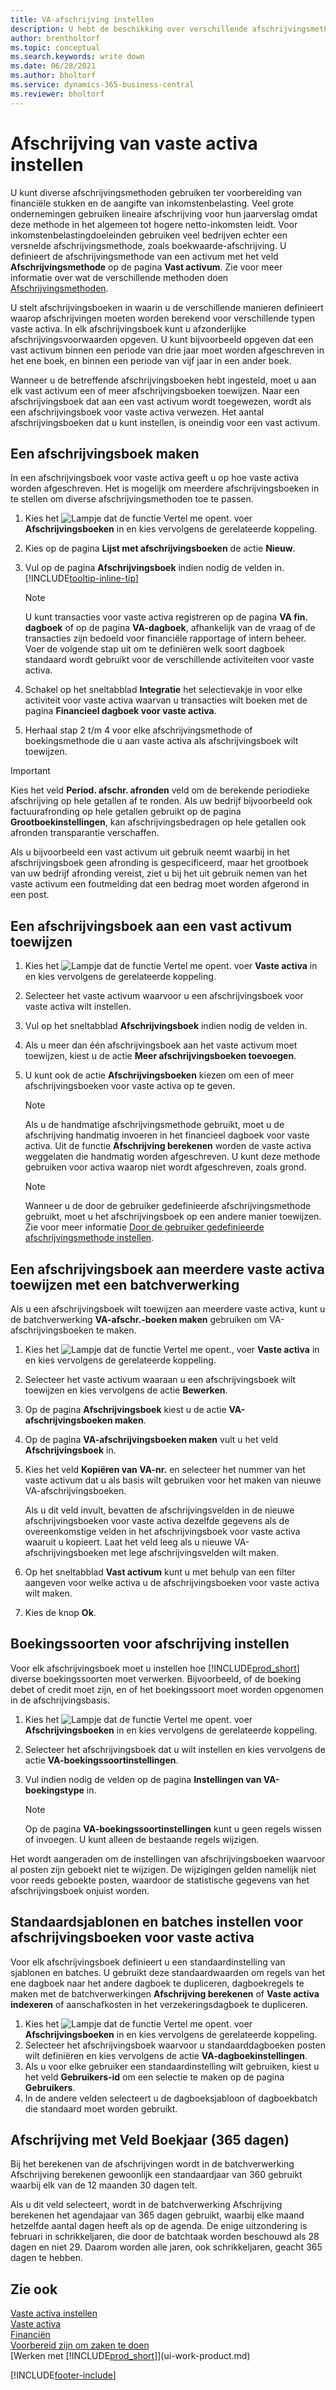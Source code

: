 ```yaml
---
title: VA-afschrijving instellen
description: U hebt de beschikking over verschillende afschrijvingsmethoden. In Business Central definieert u de afschrijvingsmethode van een activum op de pagina **Vast activum**.
author: brentholtorf
ms.topic: conceptual
ms.search.keywords: write down
ms.date: 06/28/2021
ms.author: bholtorf
ms.service: dynamics-365-business-central
ms.reviewer: bholtorf
---
```


# <a name="set-up-fixed-asset-depreciation"></a>Afschrijving van vaste activa instellen

U kunt diverse afschrijvingsmethoden gebruiken ter voorbereiding van financiële stukken en de aangifte van inkomstenbelasting. Veel grote ondernemingen gebruiken lineaire afschrijving voor hun jaarverslag omdat deze methode in het algemeen tot hogere netto-inkomsten leidt. Voor inkomstenbelastingdoeleinden gebruiken veel bedrijven echter een versnelde afschrijvingsmethode, zoals boekwaarde-afschrijving. U definieert de afschrijvingsmethode van een activum met het veld **Afschrijvingsmethode** op de pagina **Vast activum**. Zie voor meer informatie over wat de verschillende methoden doen [Afschrijvingsmethoden](fa-depreciation-methods.md).

U stelt afschrijvingsboeken in waarin u de verschillende manieren definieert waarop afschrijvingen moeten worden berekend voor verschillende typen vaste activa. In elk afschrijvingsboek kunt u afzonderlijke afschrijvingsvoorwaarden opgeven. U kunt bijvoorbeeld opgeven dat een vast activum binnen een periode van drie jaar moet worden afgeschreven in het ene boek, en binnen een periode van vijf jaar in een ander boek.

Wanneer u de betreffende afschrijvingsboeken hebt ingesteld, moet u aan elk vast activum een of meer afschrijvingsboeken toewijzen. Naar een afschrijvingsboek dat aan een vast activum wordt toegewezen, wordt als een afschrijvingsboek voor vaste activa verwezen. Het aantal afschrijvingsboeken dat u kunt instellen, is oneindig voor een vast activum.  

## <a name="to-create-a-depreciation-book"></a>Een afschrijvingsboek maken

In een afschrijvingsboek voor vaste activa geeft u op hoe vaste activa worden afgeschreven. Het is mogelijk om meerdere afschrijvingsboeken in te stellen om diverse afschrijvingsmethoden toe te passen.  

1. Kies het ![Lampje dat de functie Vertel me opent.](media/ui-search/search_small.png "Vertel me wat u wilt doen") voer **Afschrijvingsboeken** in en kies vervolgens de gerelateerde koppeling.
2. Kies op de pagina **Lijst met afschrijvingsboeken** de actie **Nieuw**.
3. Vul op de pagina **Afschrijvingsboek** indien nodig de velden in. [!INCLUDE[tooltip-inline-tip](includes/tooltip-inline-tip_md.md)]

    > [!NOTE]  
    > U kunt transacties voor vaste activa registreren op de pagina **VA fin. dagboek** of op de pagina **VA-dagboek**, afhankelijk van de vraag of de transacties zijn bedoeld voor financiële rapportage of intern beheer. Voer de volgende stap uit om te definiëren welk soort dagboek standaard wordt gebruikt voor de verschillende activiteiten voor vaste activa.
4. Schakel op het sneltabblad **Integratie** het selectievakje in voor elke activiteit voor vaste activa waarvan u transacties wilt boeken met de pagina **Financieel dagboek voor vaste activa**.
5. Herhaal stap 2 t/m 4 voor elke afschrijvingsmethode of boekingsmethode die u aan vaste activa als afschrijvingsboek wilt toewijzen.

> [!IMPORTANT]
> Kies het veld **Period. afschr. afronden** veld om de berekende periodieke afschrijving op hele getallen af te ronden. Als uw bedrijf bijvoorbeeld ook factuurafronding op hele getallen gebruikt op de pagina **Grootboekinstellingen**, kan afschrijvingsbedragen op hele getallen ook afronden transparantie verschaffen.

Als u bijvoorbeeld een vast activum uit gebruik neemt waarbij in het afschrijvingsboek geen afronding is gespecificeerd, maar het grootboek van uw bedrijf afronding vereist, ziet u bij het uit gebruik nemen van het vaste activum een foutmelding dat een bedrag moet worden afgerond in een post.  

## <a name="to-assign-a-depreciation-book-to-a-fixed-asset"></a>Een afschrijvingsboek aan een vast activum toewijzen

1. Kies het ![Lampje dat de functie Vertel me opent.](media/ui-search/search_small.png "Vertel me wat u wilt doen") voer **Vaste activa** in en kies vervolgens de gerelateerde koppeling.
2. Selecteer het vaste activum waarvoor u een afschrijvingsboek voor vaste activa wilt instellen.
3. Vul op het sneltabblad **Afschrijvingsboek** indien nodig de velden in.
4. Als u meer dan één afschrijvingsboek aan het vaste activum moet toewijzen, kiest u de actie **Meer afschrijvingsboeken toevoegen**.
5. U kunt ook de actie **Afschrijvingsboeken** kiezen om een of meer afschrijvingsboeken voor vaste activa op te geven.

    > [!NOTE]  
    >   Als u de handmatige afschrijvingsmethode gebruikt, moet u de afschrijving handmatig invoeren in het financieel dagboek voor vaste activa. Uit de functie **Afschrijving berekenen** worden de vaste activa weggelaten die handmatig worden afgeschreven. U kunt deze methode gebruiken voor activa waarop niet wordt afgeschreven, zoals grond.

    > [!NOTE]  
    > Wanneer u de door de gebruiker gedefinieerde afschrijvingsmethode gebruikt, moet u het afschrijvingsboek op een andere manier toewijzen. Zie voor meer informatie [Door de gebruiker gedefinieerde afschrijvingsmethode instellen](fa-how-setup-user-defined-depreciation-method.md).

## <a name="to-assign-a-depreciation-book-to-multiple-fixed-assets-with-a-batch-job"></a>Een afschrijvingsboek aan meerdere vaste activa toewijzen met een batchverwerking

Als u een afschrijvingsboek wilt toewijzen aan meerdere vaste activa, kunt u de batchverwerking **VA-afschr.-boeken maken** gebruiken om VA-afschrijvingsboeken te maken.  

1. Kies het ![Lampje dat de functie Vertel me opent.](media/ui-search/search_small.png "Vertel me wat u wilt doen"), voer **Vaste activa** in en kies vervolgens de gerelateerde koppeling.
2. Selecteer het vaste activum waaraan u een afschrijvingsboek wilt toewijzen en kies vervolgens de actie **Bewerken**.
3. Op de pagina **Afschrijvingsboek** kiest u de actie **VA-afschrijvingsboeken maken**.
4. Op de pagina **VA-afschrijvingsboeken maken** vult u het veld **Afschrijvingsboek** in.
5. Kies het veld **Kopiëren van VA-nr.** en selecteer het nummer van het vaste activum dat u als basis wilt gebruiken voor het maken van nieuwe VA-afschrijvingsboeken.

    Als u dit veld invult, bevatten de afschrijvingsvelden in de nieuwe afschrijvingsboeken voor vaste activa dezelfde gegevens als de overeenkomstige velden in het afschrijvingsboek voor vaste activa waaruit u kopieert. Laat het veld leeg als u nieuwe VA-afschrijvingsboeken met lege afschrijvingsvelden wilt maken.  
6. Op het sneltabblad **Vast activum** kunt u met behulp van een filter aangeven voor welke activa u de afschrijvingsboeken voor vaste activa wilt maken.
7. Kies de knop **Ok**.

## <a name="to-set-up-depreciation-posting-types"></a>Boekingssoorten voor afschrijving instellen

Voor elk afschrijvingsboek moet u instellen hoe [!INCLUDE[prod_short](includes/prod_short.md)] diverse boekingssoorten moet verwerken. Bijvoorbeeld, of de boeking debet of credit moet zijn, en of het boekingssoort moet worden opgenomen in de afschrijvingsbasis.  

1. Kies het ![Lampje dat de functie Vertel me opent.](media/ui-search/search_small.png "Vertel me wat u wilt doen") voer **Afschrijvingsboeken** in en kies vervolgens de gerelateerde koppeling.  
2. Selecteer het afschrijvingsboek dat u wilt instellen en kies vervolgens de actie **VA-boekingssoortinstellingen**.
3. Vul indien nodig de velden op de pagina **Instellingen van VA-boekingstype** in.

    > [!NOTE]  
    >   Op de pagina **VA-boekingssoortinstellingen** kunt u geen regels wissen of invoegen. U kunt alleen de bestaande regels wijzigen.

Het wordt aangeraden om de instellingen van afschrijvingsboeken waarvoor al posten zijn geboekt niet te wijzigen. De wijzigingen gelden namelijk niet voor reeds geboekte posten, waardoor de statistische gegevens van het afschrijvingsboek onjuist worden.

## <a name="to-set-up-default-templates-and-batches-for-fixed-asset-depreciation"></a>Standaardsjablonen en batches instellen voor afschrijvingsboeken voor vaste activa

Voor elk afschrijvingsboek definieert u een standaardinstelling van sjablonen en batches. U gebruikt deze standaardwaarden om regels van het ene dagboek naar het andere dagboek te dupliceren, dagboekregels te maken met de batchverwerkingen **Afschrijving berekenen** of **Vaste activa indexeren** of aanschafkosten in het verzekeringsdagboek te dupliceren.  

1. Kies het ![Lampje dat de functie Vertel me opent.](media/ui-search/search_small.png "Vertel me wat u wilt doen") voer **Afschrijvingsboeken** in en kies vervolgens de gerelateerde koppeling.  
2. Selecteer het afschrijvingsboek waarvoor u standaarddagboeken posten wilt definiëren en kies vervolgens de actie **VA-dagboekinstellingen**.  
3. Als u voor elke gebruiker een standaardinstelling wilt gebruiken, kiest u het veld **Gebruikers-id** om een selectie te maken op de pagina **Gebruikers**.  
4. In de andere velden selecteert u de dagboeksjabloon of dagboekbatch die standaard moet worden gebruikt.  

## <a name="fiscal-year-365-days-field-depreciation"></a>Afschrijving met Veld Boekjaar (365 dagen)

Bij het berekenen van de afschrijvingen wordt in de batchverwerking Afschrijving berekenen gewoonlijk een standaardjaar van 360 gebruikt waarbij elk van de 12 maanden 30 dagen telt.

Als u dit veld selecteert, wordt in de batchverwerking Afschrijving berekenen het agendajaar van 365 dagen gebruikt, waarbij elke maand hetzelfde aantal dagen heeft als op de agenda. De enige uitzondering is februari in schrikkeljaren, die door de batchtaak worden beschouwd als 28 dagen en niet 29. Daarom worden alle jaren, ook schrikkeljaren, geacht 365 dagen te hebben.

## <a name="see-also"></a>Zie ook

[Vaste activa instellen](fa-setup.md)  
[Vaste activa](fa-manage.md)  
[Financiën](finance.md)  
[Voorbereid zijn om zaken te doen](ui-get-ready-business.md)  
[Werken met [!INCLUDE[prod_short](includes/prod_short.md)]](ui-work-product.md)


[!INCLUDE[footer-include](includes/footer-banner.md)]
